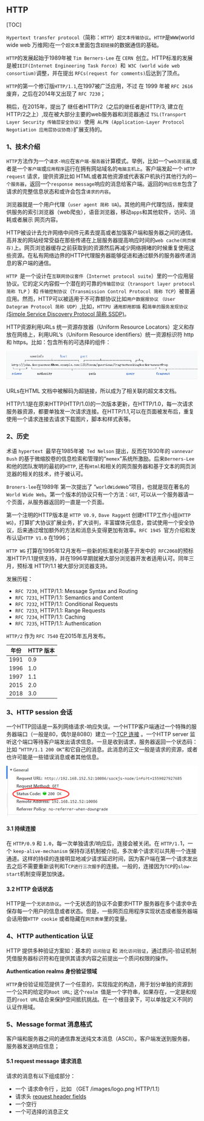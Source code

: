 ## HTTP

[TOC]

`Hypertext transfer protocol`（简称：`HTTP`）`超文本传输协议`。`HTTP`是`WWW`(world wide web 万维网)在一个`超文本`里面包含`超链接`的数据通信的基础。

`HTTP`的发展起始于1989年被 `Tim Berners-Lee` 在 `CERN `创立。HTTP标准的发展是被`IEIF(Internet Engineering Task Force) `和` W3C (world wide web consortium)`调整，并在提出 `RFCs(request for comments)`后达到了顶点。

`HTTP`的第一个修订版`HTTP/1.1`,在1997被广泛应用，不过 在 1999 年被 `RFC 2616`废弃，之后在2014年又出现了 `RFC 7230`；

稍后，在2015年，提出了 继任者HTTP/2（之后的继任者是HTTP/3, 建立在 HTTP/2之上）,现在被大部分主要的web服务器和浏览器通过 `TSL(Transport Layer Security 传输层安全协议) `使用` ALPN (Application-Layer Protocol Negotiation 应用层协议协商)`扩展支持的。

### 1、技术介绍

`HTTP`方法作为一个`请求-响应`在`客户端-服务器`计算模式。举例，比如一个`web浏览器`,或者是一个`客户端`或`应用程序`运行在拥有网站域名的`电脑主机上`。客户端发起一个 `HTTP request` 请求，提供资源比如 HTML或者其他资源或代表客户机执行其他行为的`一个服务器`，返回一个`response message`响应的消息给客户端。返回的`响应信息`包含了请求的完整信息状态和或许会包含`请求的内容`。

浏览器就是一个用户代理（`user agent 简称 UA`)。其他的用户代理包括，搜索提供服务的索引浏览器（web爬虫），语音浏览器，移动`apps`和其他软件，访问、消耗或者展示 网页内容。

HTTP被设计去允许网络中间件元素去提高或者加强客户端和服务器之间的通信。高并发的网站经常受益在那些传递在上层服务器提高响应时间的`web cache(网页缓存)`上。网页浏览器缓存之前获取到的资源然后再减少网络拥堵的时候重复使用这些资源。在私有网络边界的HTTP代理服务器能够促进和通过额外的服务器传递消息的客户端的通信。

`HTTP `是一个设计在`互联网协议套件`（`Internet protocol suite`）里的一个应用层协议。它的定义内容假一个潜在的可靠的`传输层协议`（`transport layer protocol 简称 TLP` ）和 `传输控制协议`（`Transmission Control Protocol 简称 TCP`）被普遍应用。然而，HTTP可以被适用于不可靠额协议比如`用户数据报协议` `（User Dategram Protocol 简称 UDP）`,比如，`HTTPU 通用即用即插` 和`简单的服务发现协议` [(Simple Service  Discovery Protocol 简称 SSDP)](https://en.wikipedia.org/wiki/Simple_Service_Discovery_Protocol)。

HTTP资源利用URLs 统一资源存放器（Uniform Resource Locators）定义和存放在网络上，利用URL‘s（Uniform Resource identifiers）统一资源标识符 http 和 https。比如：包含所有的可选择的组件：

![](assets/1559022847926.png)

URLs在HTML 文档中被解码为超链接，所以成为了相关联的超文本文档。

HTTP/1.1是在原来HTTP(HTTP/1.0)的一次版本更新，在HTTP/1.0，每一次请求服务器资源，都要单独发一次请求连接。在HTTP/1.1,可以在页面被发布后，重复使用一个请求连接去请求下载图片，脚本和样式表等。

### 2、历史

术语 `hypertext `最早在1985年被` Ted Nelson` 提出，反而在1930年的 `vannevar Bush` 的基于微缩胶卷的信息检索和管理的“`memex`”系统所激励。后来` Berners-Lee `和他的团队发明的最初的`HTTP`, 还有`Html`和相关的网页服务器和基于文本的网页浏览器的相关的技术，终于被认可。

`Broners-lee`在1989年 第一次提出了 “`worldWideWeb`”项目，也就是现在著名的 `World Wide Web`。第一个版本的协议只有一个方法：`GET`, 可以从一个服务器请一个页面，从服务器返回的一直是一个页面。

第一个注明的HTTP版本是 `HTTP V0.9,` `Dave Ragget`t 创建HTTP工作小组(`HTTP WG`)，打算扩大协议扩展业务，扩大谈判，丰富媒体元信息，尝试使用一个安全协议，后来通过增加额外的方法和消息头变得更加有效率。`RFC 1945 `官方介绍和发布认证`HTTP V1.0` 在1996；

`HTTP WG` 打算在1995年12月发布一些新的标准和对基于开发中的` RFC2068`的预标准HTTP/1.1提供支持，并在1996早期就被大部分浏览器开发者适用认可。同年三月，预标准 HTTP/1.1 被大部分浏览器支持。

发展历程：

* `RFC 7230`, HTTP/1.1: Message Syntax and Routing
* `RFC 7231`, HTTP/1.1: Semantics and Content
* `RFC 7232`, HTTP/1.1: Conditional Requests
* `RFC 7233`, HTTP/1.1: Range Requests
* `RFC 7234`, HTTP/1.1: Caching
* `RFC 7235`, HTTP/1.1: Authentication

`HTTP/2` 作为 `RFC 7540` 在2015年五月发布。

| 年份 | HTTP 版本 |
| ---- | --------- |
| 1991 | 0.9       |
| 1996 | 1.0       |
| 1997 | 1.1       |
| 2015 | 2.0       |
| 2018 | 3.0       |



### 3、HTTP session 会话

一个HTTP回话是一系列网络请求-响应失误。一个HTTP客户端通过一个特殊的服务器端口（一般是80，偶尔是8080）建立一个[TCP 连接](https://en.wikipedia.org/wiki/Transmission_Control_Protocol) 。一个HTTP server 监听这个端口等待客户端发出请求信息。一旦是收到请求，服务器返回一个状态码：比如 `“HTTP/1.1 200 OK”`和它自己的消息。此消息的正文一般是请求的资源，或者也许可能是一些错误消息或者其他信息。

![](assets/1559027962666.png)

#### 3.1 持续连接

在 `HTTP/0.9` 和 `1.0`，每一次单独请求/响应后，连接会被关闭。在 `HTTP/1.`1，一个 `keep-alive-mechanism` 保持存活机制被介绍，多次单个请求可以共用一个连接通道。这样的持续的连接明显地减少请求延迟时间，因为客户端在第一个请求发出去之后不需要重新谈判和T`CP进行三次握手`的连接。一般的，连接因为`TCP`的`slow-start`机制变得更加快速。

#### 3.2 HTTP 会话状态

HTTP是一个`无状态协议`。一个无状态的协议不会要求HTTP 服务器在多个请求中去保存每一个用户的信息或者状态。但是，一些网页应用程序实现状态或者服务器端会话用做`HTTP cookie` 或者隐藏在`网页表单`里的变量。

### 4、HTTP authentication 认证

HTTP 提供多种验证方案如：基本的 `访问验证` 和 `消化访问验证`，通过质问-验证机制凭借服务器标识符和在提供其请求内容之前提出一个质问权限的操作。

**Authentication realms 身份验证领域**

`HTTP`身份验证规范提供了一个任意的，实现指定的构造，用于划分单独的资源到一个公共的给定的`Root URL`; 这个`realm `值是一个字符串，如果存在，一定是和规范的`root URL`结合来保护空间抵抗挑战。在一个根目录下，可以单独定义不同的认证作用域。

### 5、Message format 消息格式

客户端和服务器之间的通信靠发送纯文本消息（ASCII）。客户端发送到服务器，服务器发送响应信息；

#### 5.1 request message 请求消息

请求的消息有以下组成部分：

* 一个 请求命令行 ，比如 （GET /images/logo.png HTTP/1.1）
* 请求头 [request header fields](./List-of-HTTP-header-fields.md)
* 一个空行
* 一个可选择的消息正文





